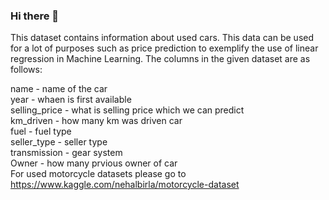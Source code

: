 ### Hi there 👋

This dataset contains information about used cars.
This data can be used for a lot of purposes such as price prediction to exemplify the use of linear regression in Machine Learning.
The columns in the given dataset are as follows:

  name - name of the car    
  year - whaen is first available   
  selling_price - what is selling price which we can predict    
  km_driven - how many km was driven car     
  fuel - fuel type    
  seller_type - seller type     
  transmission - gear system    
  Owner - how many prvious owner of car     
For used motorcycle datasets please go to https://www.kaggle.com/nehalbirla/motorcycle-dataset
